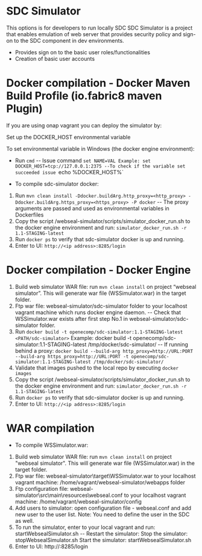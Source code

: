 # SDC Simulator

This options is for developers to run locally SDC
SDC Simulator is a project that enables emulation of web server that provides security policy and sign-on to the SDC component in dev environments.

  - Provides sign on to the basic user roles/functionalities
  - Creation of basic user accounts

# Docker compilation - Docker Maven Build Profile (io.fabric8 maven Plugin)

If you are using onap vagrant you can deploy the simulator by:

Set up the DOCKER_HOST environmental variable

To set environmental variable in Windows (the docker engine environment):
- Run `cmd`
-- Issue command `set NAME=VAL
Example: set DOCKER_HOST=tcp://127.0.0.1:2375
--To check if the variable set succeeded issue `echo %DOCKER_HOST%`

- To compile sdc-simulator docker:
1. Run `mvn clean install -Ddocker.buildArg.http_proxy=<http_proxy> -Ddocker.buildArg.https_proxy=<https_proxy> -P docker`
-- The proxy arguments are passed and used as environmental variables in Dockerfiles 
2. Copy the script /webseal-simulator/scripts/simulator_docker_run.sh to the docker engine environment and run:
`simulator_docker_run.sh -r 1.1-STAGING-latest`
3. Run `docker ps` to verify that sdc-simulator docker is up and running.
4. Enter to UI: `http://<ip address>:8285/login`

# Docker compilation - Docker Engine

1. Build web simulator WAR file: run `mvn clean install` on project “webseal simulator”. This will generate war file (WSSimulator.war) in the target folder.
2. Ftp war file: webseal-simulator/sdc-simulator folder to your localhost vagrant machine which runs docker engine daemon.
-- Check that WSSimulator.war exists after first step No.1 in webseal-simulator/sdc-simulator folder.
3. Run `docker build -t openecomp/sdc-simulator:1.1-STAGING-latest <PATH/sdc-simulator>`
Example: docker build -t openecomp/sdc-simulator:1.1-STAGING-latest /tmp/docker/sdc-simulator/
-- If running behind a proxy:
`docker build --build-arg http_proxy=http://URL:PORT --build-arg https_proxy=http://URL:PORT -t openecomp/sdc-simulator:1.1-STAGING-latest /tmp/docker/sdc-simulator/`
4. Validate that images pushed to the local repo by executing `docker images`
5. Copy the script /webseal-simulator/scripts/simulator_docker_run.sh to the docker engine environment and run: `simulator_docker_run.sh -r 1.1-STAGING-latest`
6. Run `docker ps` to verify that sdc-simulator docker is up and running.
7. Enter to UI: `http://<ip address>:8285/login`

# WAR compilation

  - To compile WSSimulator.war:
1. Build web simulator WAR file: run `mvn clean install` on project "webseal simulator". This will generate war file (WSSimulator.war) in the target folder.
2. Ftp war file: webseal-simulator\target\WSSimulator.war to your localhost vagrant machine: /home/vagrant/webseal-simulator/webapps folder
3. Ftp configuration file: webseal-simulator\src\main\resources\webseal.conf to your localhost vagrant machine: /home/vagrant/webseal-simulator/config
4. Add users to simulator: open configuration file - webseal.conf and add new user to the user list.
   Note: You need to define the user in the SDC as well.
5. To run the simulator, enter to your local vagrant and run: startWebsealSimulator.sh
-- Restart the simulator:
   Stop the simulator: stopWebsealSimulator.sh
   Start the simulator: startWebsealSimulator.sh
6. Enter to UI: http://<ip address>:8285/login
